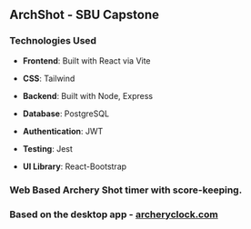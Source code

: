 ## ArchShot - SBU Capstone

### Technologies Used

- **Frontend**: Built with React via Vite

- **CSS**: Tailwind

- **Backend**: Built with Node, Express

- **Database**: PostgreSQL

- **Authentication**: JWT

- **Testing**: Jest

- **UI Library**: React-Bootstrap



### Web Based Archery Shot timer with score-keeping. 

### Based on the desktop app - [archeryclock.com](https://archeryclock.com)



